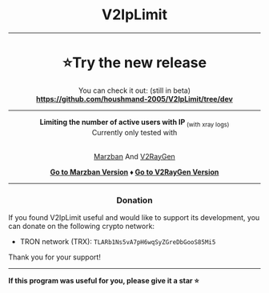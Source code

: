 <center>

# V2IpLimit

<hr>

# ⭐Try the new release

You can check it out: (still in beta)<br>
**https://github.com/houshmand-2005/V2IpLimit/tree/dev**

<hr>
<b>Limiting the number of active users with IP</b><sub> (with xray logs)</sub>
<br>Currently only tested with

<br>[Marzban](https://github.com/Gozargah/Marzban) And [V2RayGen](https://github.com/SonyaCore/V2RayGen)

<b>

[Go to Marzban Version](Marzban/README.md) ♦️
[Go to V2RayGen Version](V2RayGen/README.md)

</b>

<hr>

### Donation

</center>
If you found V2IpLimit useful and would like to support its development, you can donate on the following crypto network:

- TRON network (TRX): `TLARb1Ns5vA7pH6wqSyZGreDbGooS85Mi5`

Thank you for your support!

<hr>

<b>
If this program was useful for you, please give it a star ⭐
</b>

